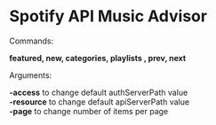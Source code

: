 # Spotify API Music Advisor

Commands:<br>

<b>featured, new, categories, playlists <playlist name>, prev, next</b>

Arguments:<br>
  
<b>-access</b> to change default authServerPath value<br>
<b>-resource</b> to change default apiServerPath value<br>
<b>-page</b> to change number of items per page

